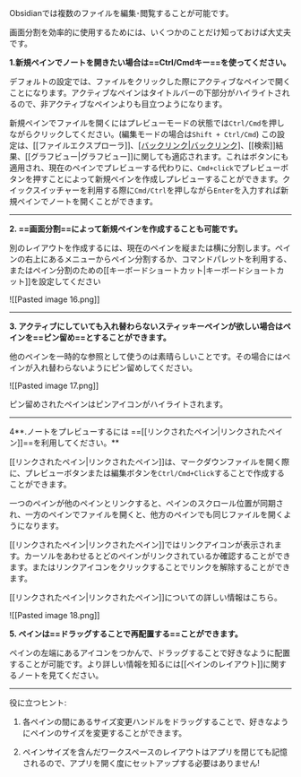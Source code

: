 Obsidianでは複数のファイルを編集･閲覧することが可能です。

画面分割を効率的に使用するためには、いくつかのことだけ知っておけば大丈夫です。	

**1.新規ペインでノートを開きたい場合は==Ctrl/Cmdキー==を使ってください。**

デフォルトの設定では、ファイルをクリックした際にアクティブなペインで開くことになります。アクティブなペインはタイトルバーの下部分がハイライトされるので、非アクティブなペインよりも目立つようになります。

新規ペインでファイルを開くにはプレビューモードの状態では`Ctrl/Cmd`を押しながらクリックしてください。(編集モードの場合は`Shift + Ctrl/Cmd`) この設定は、[[ファイルエクスプローラ]]、[[バックリンク|バックリンク]](リンクとリンクされていないメンションの両方)、[[検索]]結果、[[グラフビュー|グラフビュー]]に関しても適応されます。これはボタンにも適用され、現在のペインでプレビューする代わりに、`Cmd+click`でプレビューボタンを押すことによって新規ペインを作成しプレビューすることができます。クイックスイッチャーを利用する際に`Cmd/Ctrl`を押しながら`Enter`を入力すれば新規ペインでノートを開くことができます。


---

**2. ==画面分割==によって新規ペインを作成することも可能です。**
	
別のレイアウトを作成するには、現在のペインを縦または横に分割します。ペインの右上にあるメニューからペイン分割するか、コマンドパレットを利用する、またはペイン分割のための[[キーボードショートカット|キーボードショートカット]]を設定してください

![[Pasted image 16.png]]


---

**3. アクティブにしていても入れ替わらないスティッキーペインが欲しい場合はペインを==ピン留め==とすることができます。**

他のペインを一時的な参照として使うのは素晴らしいことです。その場合にはペインが入れ替わらないようにピン留めしてください。

![[Pasted image 17.png]]

ピン留めされたペインはピンアイコンがハイライトされます。

---

4**.ノートをプレビューするには ==[[リンクされたペイン|リンクされたペイン]]==を利用してください。**

[[リンクされたペイン|リンクされたペイン]]は、マークダウンファイルを開く際に、プレビューボタンまたは編集ボタンを`Ctrl/Cmd+Click`することで作成することができます。

一つのペインが他のペインとリンクすると、ペインのスクロール位置が同期され、一方のペインでファイルを開くと、他方のペインでも同じファイルを開くようになります。

[[リンクされたペイン|リンクされたペイン]]ではリンクアイコンが表示されます。カーソルをあわせるとどのペインがリンクされているか確認することができます。またはリンクアイコンをクリックすることでリンクを解除することができます。

[[リンクされたペイン|リンクされたペイン]]についての詳しい情報はこちら。

![[Pasted image 18.png]]

**5. ペインは==ドラッグすることで再配置する==ことができます。**

ペインの左端にあるアイコンをつかんで、ドラッグすることで好きなように配置することが可能です。より詳しい情報を知るには[[ペインのレイアウト]]に関するノートを見てください。

---

役に立つヒント: 

1. 各ペインの間にあるサイズ変更ハンドルをドラッグすることで、好きなようにペインのサイズを変更することができます。

2. ペインサイズを含んだワークスペースのレイアウトはアプリを閉じても記憶されるので、アプリを開く度にセットアップする必要はありません!